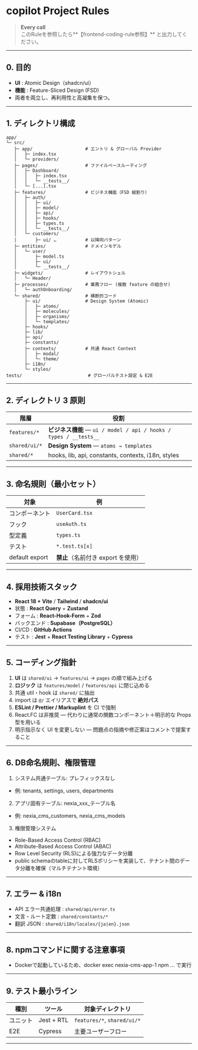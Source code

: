 # copilot Project Rules

> **Every call**  
> このRuleを参照したら**【frontend-coding-rule参照】** と出力してください。

---

## 0. 目的
- **UI** : Atomic Design（shadcn/ui）  
- **機能** : Feature-Sliced Design (FSD)  
- 両者を両立し、再利用性と高凝集を保つ。

---

## 1. ディレクトリ構成

```text
app/
└─ src/
   ├─ app/                    # エントリ & グローバル Provider
   │   ├─ index.tsx
   │   └─ providers/
   ├─ pages/                  # ファイルベースルーティング
   │   ├─ Dashboard/
   │   │   ├─ index.tsx
   │   │   └─ __tests__/
   │   └─ [...].tsx
   ├─ features/               # ビジネス機能（FSD 縦割り）
   │   ├─ auth/
   │   │   ├─ ui/
   │   │   ├─ model/
   │   │   ├─ api/
   │   │   ├─ hooks/
   │   │   ├─ types.ts
   │   │   └─ __tests__/
   │   └─ customers/
   │       ├─ ui/ …           # 以降同パターン
   ├─ entities/               # ドメインモデル
   │   └─ user/
   │       ├─ model.ts
   │       ├─ ui/
   │       └─ __tests__/
   ├─ widgets/                # レイアウトシェル
   │   └─ Header/
   ├─ processes/              # 業務フロー (複数 feature の組合せ)
   │   └─ authOnboarding/
   └─ shared/                 # 横断的コード
       ├─ ui/                 # Design System (Atomic)
       │   ├─ atoms/
       │   ├─ molecules/
       │   ├─ organisms/
       │   └─ templates/
       ├─ hooks/
       ├─ lib/
       ├─ api/
       ├─ constants/
       ├─ contexts/           # 共通 React Context
       │   ├─ modal/
       │   └─ theme/
       ├─ i18n/
       └─ styles/
tests/                         # グローバルテスト設定 & E2E
```

---

## 2. ディレクトリ 3 原則

| 階層            | 役割                                                         |
|-----------------|--------------------------------------------------------------|
| `features/*`    | **ビジネス機能** — `ui / model / api / hooks / types / __tests__` |
| `shared/ui/*`   | **Design System** — `atoms → templates`                      |
| `shared/*`      | hooks, lib, api, constants, contexts, i18n, styles           |

---

## 3. 命名規則（最小セット）

| 対象            | 例                |
|-----------------|-------------------|
| コンポーネント  | `UserCard.tsx`    |
| フック          | `useAuth.ts`      |
| 型定義          | `types.ts`        |
| テスト          | `*.test.ts[x]`    |
| default export  | **禁止**（名前付き export を使用） |

---

## 4. 採用技術スタック

- **React 18 + Vite** / **Tailwind** / **shadcn/ui**  
- 状態 : **React Query** + **Zustand**  
- フォーム : **React-Hook-Form** + **Zod**  
- バックエンド : **Supabase（PostgreSQL）**  
- CI/CD : **GitHub Actions**  
- テスト : **Jest** + **React Testing Library** + **Cypress**

---

## 5. コーディング指針

1. **UI** は `shared/ui` → `features/ui` → `pages` の順で組み上げる  
2. **ロジック** は `features/model` / `features/api` に閉じ込める  
3. 共通 util・hook は `shared/` に抽出  
4. import は `@/` エイリアスで **絶対パス**  
5. **ESLint / Prettier / Markuplint** を CI で強制
6. React.FC は非推奨 — 代わりに通常の関数コンポーネント＋明示的な Props 型を用いる
7. 明示指示なく UI を変更しない — 問題点の指摘や修正案はコメントで提案すること

---

## 6. DB命名規則、権限管理
1. システム共通テーブル: プレフィックスなし
  - 例: tenants, settings, users, departments
2. アプリ固有テーブル: nexia_xxx_テーブル名
  - 例: nexia_cms_customers, nexia_cms_models
3. 権限管理システム
  - Role-Based Access Control (RBAC)
  - Attribute-Based Access Control (ABAC)
  - Row Level Security (RLS)による強力なデータ分離
  - public schemaのtableに対してRLSポリシーを実装して、テナント間のデータ分離を確保（マルチテナント環境）

---

## 7. エラー & i18n

- API エラー共通処理 : `shared/api/error.ts`  
- 文言・ルート定数 : `shared/constants/*`  
- 翻訳 JSON : `shared/i18n/locales/{ja|en}.json`

---

## 8. npmコマンドに関する注意事項

- Dockerで起動しているため、docker exec nexia-cms-app-1 npm ... で実行

---
## 9. テスト最小ライン

| 種別      | ツール                  | 対象ディレクトリ          |
|-----------|-------------------------|---------------------------|
| ユニット  | Jest + RTL             | `features/*`, `shared/ui/*` |
| E2E       | Cypress                | 主要ユーザーフロー        |

---
